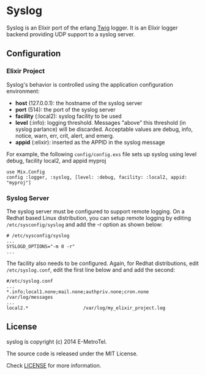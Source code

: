 # Syslog

Syslog is an Elixir port of the erlang [Twig](https://github.com/cloudant/twig) 
logger. It is an Elixir logger backend providing UDP support to a syslog server.

## Configuration

### Elixir Project

Syslog's behavior is controlled using the application configuration environment:

* __host__ (127.0.0.1): the hostname of the syslog server
* __port__ (514): the port of the syslog server
* __facility__ (:local2): syslog facility to be used
* __level__ (:info): logging threshold. Messages "above" this threshold (in syslog parlance) will be discarded. Acceptable values are debug, info, notice, warn, err, crit, alert, and emerg.
* __appid__ (:elixir): inserted as the APPID in the syslog message

For example, the following `config/config.exs` file sets up syslog using 
level debug, facility local2, and appid myproj

```
use Mix.Config
config :logger, :syslog, [level: :debug, facility: :local2, appid: "myproj"]
```

### Syslog Server

The syslog server must be configured to support remote logging. On a Redhat based 
Linux distribution, you can setup remote logging by editing `/etc/sysconfig/syslog`
and add the -r option as shown below:

```
# /etc/sysconfig/syslog
...
SYSLOGD_OPTIONS="-m 0 -r"
...
```

The facility also needs to be configured. Again, for Redhat distributions, edit 
`/etc/syslog.conf`, edit the first line below and and add the second:

```
#/etc/syslog.conf
...
*.info;local1.none;mail.none;authpriv.none;cron.none            /var/log/messages
...
local2.*                    /var/log/my_elixir_project.log
```

## License

syslog is copyright (c) 2014 E-MetroTel. 

The source code is released under the MIT License.

Check [LICENSE](LICENSE) for more information.
